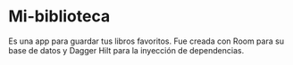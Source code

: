 # Mi-biblioteca
Es una app para guardar tus libros favoritos.
Fue creada con Room para su base de datos y Dagger Hilt para la inyección de dependencias.
